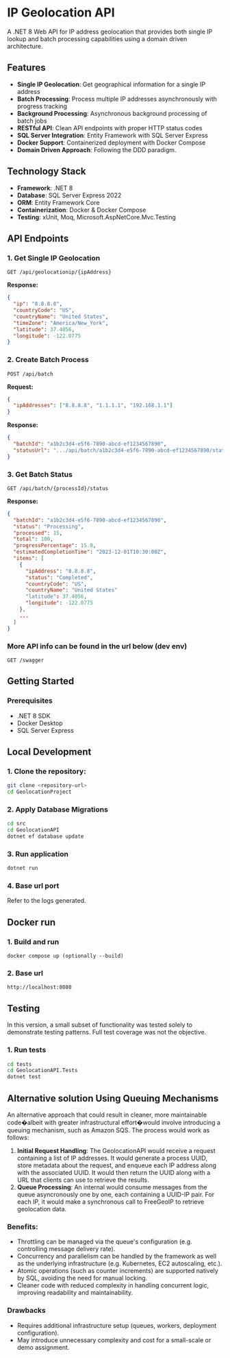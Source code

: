 # IP Geolocation API

A .NET 8 Web API for IP address geolocation that provides both single IP lookup and batch processing capabilities using a domain driven architecture.

## Features

- **Single IP Geolocation**: Get geographical information for a single IP address
- **Batch Processing**: Process multiple IP addresses asynchronously with progress tracking
- **Background Processing**: Asynchronous background processing of batch jobs
- **RESTful API**: Clean API endpoints with proper HTTP status codes
- **SQL Server Integration**: Entity Framework with SQL Server Express
- **Docker Support**: Containerized deployment with Docker Compose
- **Domain Driven Approach**: Following the DDD paradigm.

## Technology Stack

- **Framework**: .NET 8
- **Database**: SQL Server Express 2022
- **ORM**: Entity Framework Core
- **Containerization**: Docker & Docker Compose
- **Testing**: xUnit, Moq, Microsoft.AspNetCore.Mvc.Testing

## API Endpoints

### 1. Get Single IP Geolocation
```http
GET /api/geolocationip/{ipAddress}
```
**Response:**

```json
{
  "ip": "8.8.8.8",
  "countryCode": "US",
  "countryName": "United States",
  "timeZone": "America/New_York",
  "latitude": 37.4056,
  "longitude": -122.0775
}
```
### 2. Create Batch Process
```http
POST /api/batch
```
**Request:**
```json
{
  "ipAddresses": ["8.8.8.8", "1.1.1.1", "192.168.1.1"]
}
```
**Response:**
```json
{
  "batchId": "a1b2c3d4-e5f6-7890-abcd-ef1234567890",
  "statusUrl": ".../api/batch/a1b2c3d4-e5f6-7890-abcd-ef1234567890/status"
}
```
### 3. Get Batch Status
```http
GET /api/batch/{processId}/status
```
**Response:**
```json
{
  "batchId": "a1b2c3d4-e5f6-7890-abcd-ef1234567890",
  "status": "Processing",
  "processed": 15,
  "total": 100,
  "progressPercentage": 15.0,
  "estimatedCompletionTime": "2023-12-01T10:30:00Z",
  "items": [
    {
      "ipAddress": "8.8.8.8",
      "status": "Completed",
      "countryCode": "US",
      "countryName": "United States"
      "latitude": 37.4056,
      "longitude": -122.0775
    },
    ...
  ]
}
```
### More API info can be found in the url below (dev env)
```http
GET /swagger
```

## Getting Started
### Prerequisites

- .NET 8 SDK
- Docker Desktop
- SQL Server Express

## Local Development
### 1. Clone the repository:
```bash
git clone <repository-url>
cd GeolocationProject
```
### 2. Apply Database Migrations
```bash
cd src
cd GeolocationAPI
dotnet ef database update
```
### 3. Run application
```bash
dotnet run
```
### 4. Base url port
Refer to the logs generated.
## Docker run
### 1. Build and run
```
docker compose up (optionally --build)
```
### 2. Base url
```
http://localhost:8080
```
## Testing

In this version, a small subset of functionality was tested solely to demonstrate testing patterns. Full test coverage was not the objective.

### 1. Run tests
```bash
cd tests
cd GeolocationAPI.Tests
dotnet test
```

## Alternative solution Using Queuing Mechanisms
An alternative approach that could result in cleaner, more maintainable code�albeit with greater infrastructural effort�would involve introducing a queuing mechanism, such as Amazon SQS. The process would work as follows:
1. **Initial Request Handling**:
The GeolocationAPI would receive a request containing a list of IP addresses. It would generate a process UUID, store metadata about the request, and enqueue each IP address along with the associated UUID. It would then return the UUID along with a URL that clients can use to retrieve the results.
2. **Queue Processing**:
An internal would consume messages from the queue asyncronously one by one, each containing a UUID-IP pair. For each IP, it would make a synchronous call to FreeGeoIP to retrieve geolocation data.
### Benefits:
- Throttling can be managed via the queue's configuration (e.g. controlling message delivery rate).
- Concurrency and parallelism can be handled by the framework as well as the underlying infrastructure (e.g. Kubernetes, EC2 autoscaling, etc.).
- Atomic operations (such as counter increments) are supported natively by SQL, avoiding the need for manual locking.
- Cleaner code with reduced complexity in handling concurrent logic, improving readability and maintainability.

### Drawbacks
- Requires additional infrastructure setup (queues, workers, deployment configuration).
- May introduce unnecessary complexity and cost for a small-scale or demo assignment.